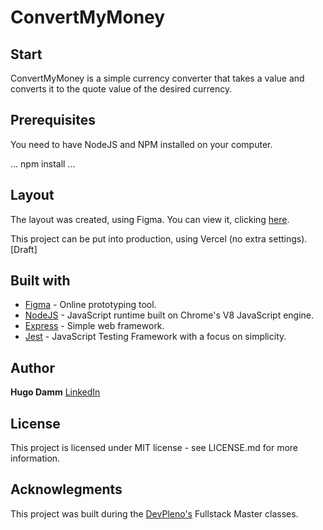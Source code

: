 # ConvertMyMoney

## Start

ConvertMyMoney is a simple currency converter that takes a value and converts it to the quote value of the desired currency.

## Prerequisites

You need to have NodeJS and NPM installed on your computer.

... npm install ...

## Layout
The layout was created, using Figma. You can view it, clicking [here](https://www.figma.com/file/dPEPhRFlIpslObChaBsIrsOs/ConvertMyMoney?node-id=0%3A1).

This project can be put into production, using Vercel (no extra settings). [Draft]

## Built with

* [Figma](https://www.figma.com) - Online prototyping tool.
* [NodeJS](https://nodejs.org/) -  JavaScript runtime built on Chrome's V8 JavaScript engine.
* [Express](https://expressjs.com) - Simple web framework.
* [Jest](https://jestjs.io/) - JavaScript Testing Framework with a focus on simplicity.


## Author

**Hugo Damm** [LinkedIn](https://www.linkedin.com/in/hugodamm/)

## License

This project is licensed under MIT license - see LICENSE.md for more information.

## Acknowlegments

This project was built during the [DevPleno's](https://devpleno.com) Fullstack Master classes.
